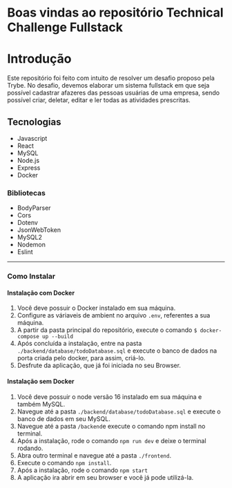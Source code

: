 # Boas vindas ao repositório Technical Challenge Fullstack



Introdução
=============
Este repositório foi feito com intuito de resolver um desafio proposo pela Trybe. No desafio, devemos elaborar um sistema fullstack em que seja possível cadastrar afazeres das pessoas usuárias de uma empresa, sendo possível criar, deletar, editar e ler todas as atividades prescritas.

Tecnologias
-------------
- Javascript
- React
- MySQL
- Node.js
- Express
- Docker


### Bibliotecas

- BodyParser
- Cors
- Dotenv
- JsonWebToken
- MySQL2
- Nodemon
- Eslint
----

### Como Instalar

#### Instalação com Docker
1. Você deve possuir o Docker instalado em sua máquina.
2. Configure as váriaveis de ambient no arquivo `.env`, referentes a sua máquina.
3. A partir da pasta principal do repositório, execute o comando `$ docker-compose up --build`
4. Após concluída a instalação, entre na pasta `./backend/database/todoDatabase.sql` e execute o banco de dados na porta criada pelo docker, para assim, criá-lo.
5. Desfrute da aplicação, que já foi iniciada no seu Browser.

#### Instalação sem Docker

1. Você deve possuir o node versão 16 instalado em sua máquina e também MySQL.
2. Navegue até a pasta `./backend/database/todoDatabase.sql` e execute o banco de dados em seu MySQL.
3. Navegue até a pasta `/backend`e execute o comando npm install no terminal.
4. Após a instalação, rode o comando `npm run dev` e deixe o terminal rodando.
5. Abra outro terminal e navegue até a pasta `./frontend`.
6. Execute o comando `npm install`.
7. Após a instalação, rode o comando `npm start`
8. A aplicação ira abrir em seu browser e você já pode utilizá-la.

